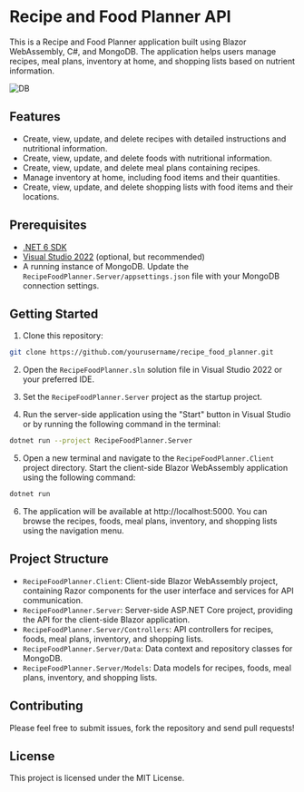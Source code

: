 # Recipe and Food Planner API

This is a Recipe and Food Planner application built using Blazor WebAssembly, C#, and MongoDB. The application helps users manage recipes, meal plans, inventory at home, and shopping lists based on nutrient information.

![DB](http://www.plantuml.com/plantuml/dpng/dLDDZzCm4BtdLmmzWdO5TrGj4bfHQIc8vOxSU9eEEBQnnokgYlzE9w6E7H4gxIdpyTxCi_ro5ra5JhrfNl01UuITIUW3MMwQrgWOuGksv15E3S2hJxllsF96mpVIaZ_o6Ta14niiSesn3UIPd9Ng0qL-kx5TG4reUGsKurZq8uVK2aS0EHaGsyI19DlOlGDRPdd0k7iDhBg1ix6C7GRm0VrNwh6ijSxzcDSYXYUoP-xloyadoN0gJcVLIBmtJZ7yJCeoyR4094jSJibdWLEraD5lKx_3i71rUKHz_DEql5N61S8uLNnmZ6IdmbvnYGyxTpZgeBWaxKb4v3IcJfMfqvJwISszSthP3lc2Sjegniw5uxM7p0i-eZAVZRB_NlBWMcNUAqOOh2jHNKQhSr6C8UFMqACoiTu1fueeXW0z1XDxjFyQml2jtF64bbqulkCFhiS5iJ92Bcp3sAzX_pSgnboQ8r-o0NNTOFMPVtaAIgvIqcdwuy5vVwQ8ZlyeB66ZKgfLbe3dgXMqA1QLO2IeJ5wsg_yjiWkuhJsbA1eKxlWyi7gpWfiRMBs-lNsvAdxSfNx-9MS0-LGURKJMSZTRjLuWvQ4tgu_BcfbrQb1sH7C9olLIQwfNhSdpXwgmLuVD0UMRD7TeTUhD7m00)

## Features

- Create, view, update, and delete recipes with detailed instructions and nutritional information.
- Create, view, update, and delete foods with nutritional information.
- Create, view, update, and delete meal plans containing recipes.
- Manage inventory at home, including food items and their quantities.
- Create, view, update, and delete shopping lists with food items and their locations.

## Prerequisites

- [.NET 6 SDK](https://dotnet.microsoft.com/download/dotnet/6.0)
- [Visual Studio 2022](https://visualstudio.microsoft.com/vs/) (optional, but recommended)
- A running instance of MongoDB. Update the `RecipeFoodPlanner.Server/appsettings.json` file with your MongoDB connection settings.

## Getting Started

1. Clone this repository:

```bash
git clone https://github.com/yourusername/recipe_food_planner.git
```

2. Open the `RecipeFoodPlanner.sln` solution file in Visual Studio 2022 or your preferred IDE.

3. Set the `RecipeFoodPlanner.Server` project as the startup project.

4. Run the server-side application using the "Start" button in Visual Studio or by running the following command in the terminal:

```bash
dotnet run --project RecipeFoodPlanner.Server
```

5. Open a new terminal and navigate to the `RecipeFoodPlanner.Client` project directory. Start the client-side Blazor WebAssembly application using the following command:

```bash
dotnet run
```

6. The application will be available at http://localhost:5000. You can browse the recipes, foods, meal plans, inventory, and shopping lists using the navigation menu.

## Project Structure

- `RecipeFoodPlanner.Client`: Client-side Blazor WebAssembly project, containing Razor components for the user interface and services for API communication.
- `RecipeFoodPlanner.Server`: Server-side ASP.NET Core project, providing the API for the client-side Blazor application.
- `RecipeFoodPlanner.Server/Controllers`: API controllers for recipes, foods, meal plans, inventory, and shopping lists.
- `RecipeFoodPlanner.Server/Data`: Data context and repository classes for MongoDB.
- `RecipeFoodPlanner.Server/Models`: Data models for recipes, foods, meal plans, inventory, and shopping lists.

## Contributing

Please feel free to submit issues, fork the repository and send pull requests!

## License

This project is licensed under the MIT License.
